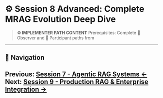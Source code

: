 # ⚙️ Session 8 Advanced: Complete MRAG Evolution Deep Dive

> **⚙️ IMPLEMENTER PATH CONTENT**
> Prerequisites: Complete 🎯 Observer and 📝 Participant paths from
---

## 🧭 Navigation

**Previous:** [Session 7 - Agentic RAG Systems ←](Session7_Agentic_RAG_Systems.md)
**Next:** [Session 9 - Production RAG & Enterprise Integration →](Session9_Production_RAG_Enterprise_Integration.md)
---
